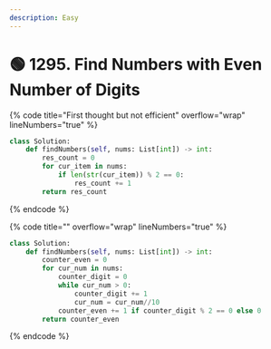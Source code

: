```yaml
---
description: Easy
---
```


# 🟢 1295. Find Numbers with Even Number of Digits

{% code title="First thought but not efficient" overflow="wrap" lineNumbers="true" %}
```python
class Solution:
    def findNumbers(self, nums: List[int]) -> int:
        res_count = 0
        for cur_item in nums:
            if len(str(cur_item)) % 2 == 0:
                res_count += 1
        return res_count
```
{% endcode %}

{% code title="" overflow="wrap" lineNumbers="true" %}
```python
class Solution:
    def findNumbers(self, nums: List[int]) -> int:
        counter_even = 0
        for cur_num in nums:
            counter_digit = 0
            while cur_num > 0:
                counter_digit += 1
                cur_num = cur_num//10
            counter_even += 1 if counter_digit % 2 == 0 else 0
        return counter_even
```
{% endcode %}
